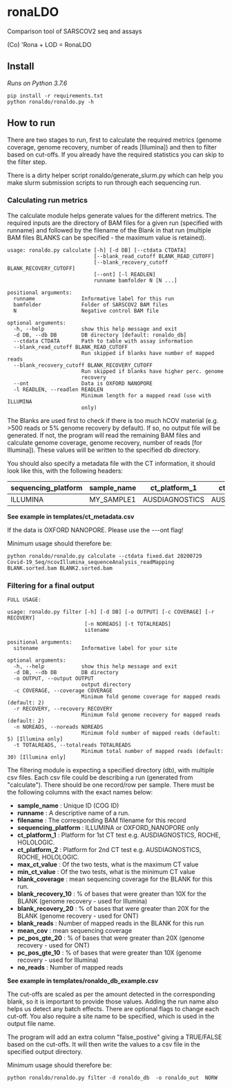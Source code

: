 # ronaLDO
Comparison tool of SARSCOV2 seq and assays

(Co) 'Rona + LOD = RonaLDO

## Install

*Runs on Python 3.7.6*

```
pip install -r requirements.txt 
python ronaldo/ronaldo.py -h 
```

## How to run 
There are two stages to run, first to calculate the required metrics (genome coverage, genome recovery, number of reads \[Illumina\]) and then to filter based on cut-offs. 
If you already have the required statistics you can skip to the filter step. 

There is a dirty helper script ronaldo/generate_slurm.py which can help you make slurm submission scripts to run through each sequencing run. 

### Calculating run metrics 
The calculate module helps generate values for the different metrics. The required inputs are the directory of BAM files for a given run (specified with runname)
and followed by the filename of the Blank in that run (multiple BAM files BLANKS can be specified - the maximum value is retained). 

```
usage: ronaldo.py calculate [-h] [-d DB] [--ctdata CTDATA]
                            [--blank_read_cutoff BLANK_READ_CUTOFF]
                            [--blank_recovery_cutoff BLANK_RECOVERY_CUTOFF]
                            [--ont] [-l READLEN]
                            runname bamfolder N [N ...]

positional arguments:
  runname               Informative label for this run
  bamfolder             Folder of SARSCOV2 BAM files
  N                     Negative control BAM file

optional arguments:
  -h, --help            show this help message and exit
  -d DB, --db DB        DB directory [default: ronaldo_db]
  --ctdata CTDATA       Path to table with assay information
  --blank_read_cutoff BLANK_READ_CUTOFF
                        Run skipped if blanks have number of mapped reads
  --blank_recovery_cutoff BLANK_RECOVERY_CUTOFF
                        Run skipped if blanks have higher perc. genome
                        recovery
  --ont                 Data is OXFORD NANOPORE
  -l READLEN, --readlen READLEN
                        Minimum length for a mapped read (use with ILLUMINA
                        only)
```

The Blanks are used first to check if there is too much hCOV material (e.g. >500 reads or 5% genome recovery by default). If so, no output file will be generated. 
If not, the program will read the remaining BAM files and calculate genome coverage, genome recovery, number of reads \[for Illumina\]). These values will be written
to the specified db directory.

You should also specify a metadata file with the CT information, it should look like this, with the following headers:

| sequencing_platform | sample_name | ct_platform_1  | ct_platform_2  | max_ct_value | min_ct_value | filename              |
|---------------------|-------------|----------------|----------------|--------------|--------------|-----------------------|
| ILLUMINA            | MY_SAMPLE1  | AUSDIAGNOSTICS | AUSDIAGNOSTICS | 15           | 15           | my_sample1.sorted.bam |

**See example in templates/ct_metadata.csv**

If the data is OXFORD NANOPORE. Please use the ---ont flag!

Minimum usage should therefore be:

```
python ronaldo/ronaldo.py calculate --ctdata fixed.dat 20200729  Covid-19_Seq/ncovIllumina_sequenceAnalysis_readMapping  BLANK.sorted.bam BLANK2.sorted.bam

```


### Filtering for a final output 

```
FULL USAGE:

usage: ronaldo.py filter [-h] [-d DB] [-o OUTPUT] [-c COVERAGE] [-r RECOVERY]
                         [-n NOREADS] [-t TOTALREADS]
                         sitename

positional arguments:
  sitename              Informative label for your site

optional arguments:
  -h, --help            show this help message and exit
  -d DB, --db DB        DB directory
  -o OUTPUT, --output OUTPUT
                        output directory
  -c COVERAGE, --coverage COVERAGE
                        Minimum fold genome coverage for mapped reads (default: 2)
  -r RECOVERY, --recovery RECOVERY
                        Minimum fold genome recovery for mapped reads (default: 2)
  -n NOREADS, --noreads NOREADS
                        Minimum fold number of mapped reads (default: 5) [Illumina only]
  -t TOTALREADS, --totalreads TOTALREADS
                        Minimum total number of mapped reads (default: 30) [Illumina only]
```

The filtering module is expecting a specified directory (db), with multiple csv files. Each csv file 
could be describing a run (generated from "calculate"). There should be one record/row per sample. There 
must be the following columns with the exact names below:

* **sample_name**	: Unique ID (COG ID)
* **runname**	: A descriptive name of a run. 
* **filename**	: The corresponding BAM filename for this record
* **sequencing_platform**	: ILLUMINA or OXFORD_NANOPORE only 
* **ct_platform_1** : Platform for 1st CT test e.g. AUSDIAGNOSTICS, ROCHE, HOLOLOGIC.
* **ct_platform_2**	: Platform for 2nd CT test e.g. AUSDIAGNOSTICS, ROCHE, HOLOLOGIC.
* **max_ct_value**	: Of the two tests, what is the maximum CT value
* **min_ct_value**	: Of the two tests, what is the minimum CT value
* **blank_coverage**	: mean sequencing coverage for the BLANK for this run. 
* **blank_recovery_10**	: % of bases that were greater than 10X for the BLANK (genome recovery - used for Illumina)
* **blank_recovery_20**	: % of bases that were greater than 20X for the BLANK (genome recovery - used for ONT)
* **blank_reads**	: Number of mapped reads in the BLANK for this run
* **mean_cov**	: mean sequencing coverage
* **pc_pos_gte_20**	: % of bases that were greater than 20X (genome recovery - used for ONT)
* **pc_pos_gte_10**	: % of bases that were greater than 10X (genome recovery - used for Illumina)
* **no_reads** : Number of mapped reads 

**See example in templates/ronaldo_db_example.csv**

The cut-offs are scaled as per the amount detected in the corresponding blank, so it is important to provide 
those values. Adding the run name also helps us detect any batch effects. There are optional flags to change
each cut-off. You also require a site name to be specified, which is used in the output file name. 

The program will add an extra column "false_postive" giving a TRUE/FALSE based on the cut-offs. It will then
write the values to a csv file in the specified output directory. 

Minimum usage should therefore be:

```
python ronaldo/ronaldo.py filter -d ronaldo_db  -o ronaldo_out  NORW 
```
